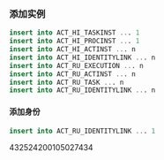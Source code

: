 ### 添加实例

```sql
insert into ACT_HI_TASKINST ... 1
insert into ACT_HI_PROCINST ... 1
insert into ACT_HI_ACTINST ... n
insert into ACT_HI_IDENTITYLINK ... n
insert into ACT_RU_EXECUTION ... n
insert into ACT_RU_ACTINST ... n
insert into ACT_RU_TASK ... n
insert into ACT_RU_IDENTITYLINK ... n
```

#### 添加身份

```sql
insert into ACT_RU_IDENTITYLINK ... 1
```

432524200105027434
